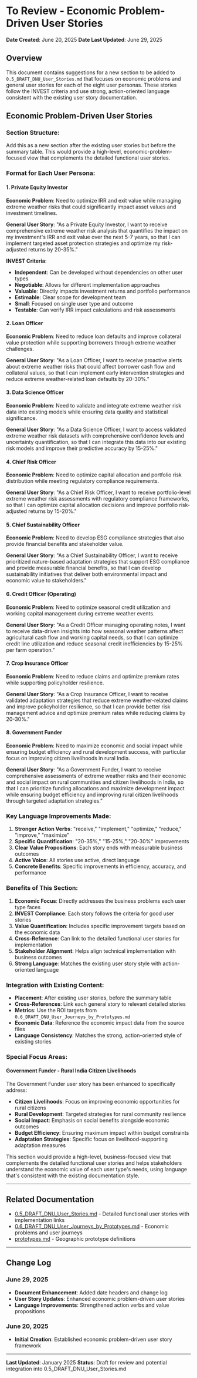 # To Review - Economic Problem-Driven User Stories

**Date Created**: June 20, 2025
**Date Last Updated**: June 29, 2025

## Overview
This document contains suggestions for a new section to be added to `0.5_DRAFT_DNU_User_Stories.md` that focuses on economic problems and general user stories for each of the eight user personas. These stories follow the INVEST criteria and use strong, action-oriented language consistent with the existing user story documentation.

## Economic Problem-Driven User Stories

### **Section Structure:**
Add this as a new section after the existing user stories but before the summary table. This would provide a high-level, economic-problem-focused view that complements the detailed functional user stories.

### **Format for Each User Persona:**

#### **1. Private Equity Investor**
**Economic Problem**: Need to optimize IRR and exit value while managing extreme weather risks that could significantly impact asset values and investment timelines.

**General User Story**: 
"As a Private Equity Investor, I want to receive comprehensive extreme weather risk analysis that quantifies the impact on my investment's IRR and exit value over the next 5-7 years, so that I can implement targeted asset protection strategies and optimize my risk-adjusted returns by 20-35%."

**INVEST Criteria**:
- **Independent**: Can be developed without dependencies on other user types
- **Negotiable**: Allows for different implementation approaches
- **Valuable**: Directly impacts investment returns and portfolio performance
- **Estimable**: Clear scope for development team
- **Small**: Focused on single user type and outcome
- **Testable**: Can verify IRR impact calculations and risk assessments

#### **2. Loan Officer**
**Economic Problem**: Need to reduce loan defaults and improve collateral value protection while supporting borrowers through extreme weather challenges.

**General User Story**:
"As a Loan Officer, I want to receive proactive alerts about extreme weather risks that could affect borrower cash flow and collateral values, so that I can implement early intervention strategies and reduce extreme weather-related loan defaults by 20-30%."

#### **3. Data Science Officer**
**Economic Problem**: Need to validate and integrate extreme weather risk data into existing models while ensuring data quality and statistical significance.

**General User Story**:
"As a Data Science Officer, I want to access validated extreme weather risk datasets with comprehensive confidence levels and uncertainty quantification, so that I can integrate this data into our existing risk models and improve their predictive accuracy by 15-25%."

#### **4. Chief Risk Officer**
**Economic Problem**: Need to optimize capital allocation and portfolio risk distribution while meeting regulatory compliance requirements.

**General User Story**:
"As a Chief Risk Officer, I want to receive portfolio-level extreme weather risk assessments with regulatory compliance frameworks, so that I can optimize capital allocation decisions and improve portfolio risk-adjusted returns by 15-20%."

#### **5. Chief Sustainability Officer**
**Economic Problem**: Need to develop ESG compliance strategies that also provide financial benefits and stakeholder value.

**General User Story**:
"As a Chief Sustainability Officer, I want to receive prioritized nature-based adaptation strategies that support ESG compliance and provide measurable financial benefits, so that I can develop sustainability initiatives that deliver both environmental impact and economic value to stakeholders."

#### **6. Credit Officer (Operating)**
**Economic Problem**: Need to optimize seasonal credit utilization and working capital management during extreme weather events.

**General User Story**:
"As a Credit Officer managing operating notes, I want to receive data-driven insights into how seasonal weather patterns affect agricultural cash flow and working capital needs, so that I can optimize credit line utilization and reduce seasonal credit inefficiencies by 15-25% per farm operation."

#### **7. Crop Insurance Officer**
**Economic Problem**: Need to reduce claims and optimize premium rates while supporting policyholder resilience.

**General User Story**:
"As a Crop Insurance Officer, I want to receive validated adaptation strategies that reduce extreme weather-related claims and improve policyholder resilience, so that I can provide better risk management advice and optimize premium rates while reducing claims by 20-30%."

#### **8. Government Funder**
**Economic Problem**: Need to maximize economic and social impact while ensuring budget efficiency and rural development success, with particular focus on improving citizen livelihoods in rural India.

**General User Story**:
"As a Government Funder, I want to receive comprehensive assessments of extreme weather risks and their economic and social impact on rural communities and citizen livelihoods in India, so that I can prioritize funding allocations and maximize development impact while ensuring budget efficiency and improving rural citizen livelihoods through targeted adaptation strategies."

### **Key Language Improvements Made:**

1. **Stronger Action Verbs**: "receive," "implement," "optimize," "reduce," "improve," "maximize"
2. **Specific Quantification**: "20-35%," "15-25%," "20-30%" improvements
3. **Clear Value Propositions**: Each story ends with measurable business outcomes
4. **Active Voice**: All stories use active, direct language
5. **Concrete Benefits**: Specific improvements in efficiency, accuracy, and performance

### **Benefits of This Section:**

1. **Economic Focus**: Directly addresses the business problems each user type faces
2. **INVEST Compliance**: Each story follows the criteria for good user stories
3. **Value Quantification**: Includes specific improvement targets based on the economic data
4. **Cross-Reference**: Can link to the detailed functional user stories for implementation
5. **Stakeholder Alignment**: Helps align technical implementation with business outcomes
6. **Strong Language**: Matches the existing user story style with action-oriented language

### **Integration with Existing Content:**

- **Placement**: After existing user stories, before the summary table
- **Cross-References**: Link each general story to relevant detailed stories
- **Metrics**: Use the ROI targets from `0.6_DRAFT_DNU_User_Journeys_by_Prototypes.md`
- **Economic Data**: Reference the economic impact data from the source files
- **Language Consistency**: Matches the strong, action-oriented style of existing stories

### **Special Focus Areas:**

#### **Government Funder - Rural India Citizen Livelihoods**
The Government Funder user story has been enhanced to specifically address:
- **Citizen Livelihoods**: Focus on improving economic opportunities for rural citizens
- **Rural Development**: Targeted strategies for rural community resilience
- **Social Impact**: Emphasis on social benefits alongside economic outcomes
- **Budget Efficiency**: Ensuring maximum impact within budget constraints
- **Adaptation Strategies**: Specific focus on livelihood-supporting adaptation measures

This section would provide a high-level, business-focused view that complements the detailed functional user stories and helps stakeholders understand the economic value of each user type's needs, using language that's consistent with the existing documentation style.

---

## Related Documentation
- [0.5_DRAFT_DNU_User_Stories.md](0.5_DRAFT_DNU_User_Stories.md) - Detailed functional user stories with implementation links
- [0.6_DRAFT_DNU_User_Journeys_by_Prototypes.md](0.6_DRAFT_DNU_User_Journeys_by_Prototypes.md) - Economic problems and user journeys
- [prototypes.md](prototypes.md) - Geographic prototype definitions

---

## Change Log

### **June 29, 2025**
- **Document Enhancement**: Added date headers and change log
- **User Story Updates**: Enhanced economic problem-driven user stories
- **Language Improvements**: Strengthened action verbs and value propositions

### **June 20, 2025**
- **Initial Creation**: Established economic problem-driven user story framework

---

**Last Updated**: January 2025
**Status**: Draft for review and potential integration into 0.5_DRAFT_DNU_User_Stories.md 